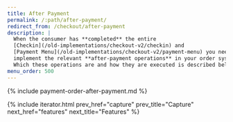 ```yaml
---
title: After Payment
permalink: /:path/after-payment/
redirect_from: /checkout/after-payment
description: |
  When the consumer has **completed** the entire
  [Checkin](/old-implementations/checkout-v2/checkin) and
  [Payment Menu](/old-implementations/checkout-v2/payment-menu) you need to
  implement the relevant **after-payment operations** in your order system.
  Which these operations are and how they are executed is described below.
menu_order: 500
---
```


{% include payment-order-after-payment.md %}

{% include iterator.html prev_href="capture"
                         prev_title="Capture"
                         next_href="features"
                         next_title="Features" %}
